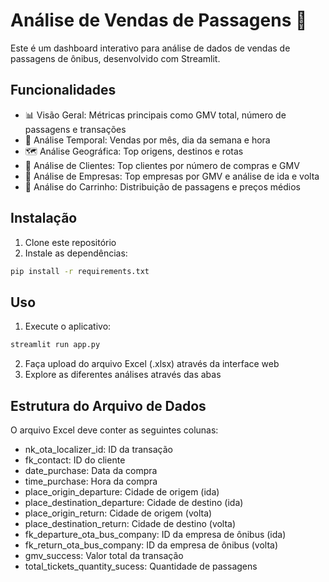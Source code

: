 # Análise de Vendas de Passagens 🚌

Este é um dashboard interativo para análise de dados de vendas de passagens de ônibus, desenvolvido com Streamlit.

## Funcionalidades

- 📊 Visão Geral: Métricas principais como GMV total, número de passagens e transações
- 📅 Análise Temporal: Vendas por mês, dia da semana e hora
- 🗺️ Análise Geográfica: Top origens, destinos e rotas
- 👥 Análise de Clientes: Top clientes por número de compras e GMV
- 🚌 Análise de Empresas: Top empresas por GMV e análise de ida e volta
- 🛒 Análise do Carrinho: Distribuição de passagens e preços médios

## Instalação

1. Clone este repositório
2. Instale as dependências:
```bash
pip install -r requirements.txt
```

## Uso

1. Execute o aplicativo:
```bash
streamlit run app.py
```

2. Faça upload do arquivo Excel (.xlsx) através da interface web
3. Explore as diferentes análises através das abas

## Estrutura do Arquivo de Dados

O arquivo Excel deve conter as seguintes colunas:
- nk_ota_localizer_id: ID da transação
- fk_contact: ID do cliente
- date_purchase: Data da compra
- time_purchase: Hora da compra
- place_origin_departure: Cidade de origem (ida)
- place_destination_departure: Cidade de destino (ida)
- place_origin_return: Cidade de origem (volta)
- place_destination_return: Cidade de destino (volta)
- fk_departure_ota_bus_company: ID da empresa de ônibus (ida)
- fk_return_ota_bus_company: ID da empresa de ônibus (volta)
- gmv_success: Valor total da transação
- total_tickets_quantity_sucess: Quantidade de passagens 